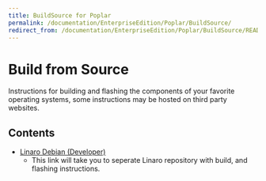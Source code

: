 ```yaml
---
title: BuildSource for Poplar
permalink: /documentation/EnterpriseEdition/Poplar/BuildSource/
redirect_from: /documentation/EnterpriseEdition/Poplar/BuildSource/README.md/
---
```

# Build from Source

Instructions for building and flashing the components of your favorite operating systems, some instructions may be hosted on third party websites.

## Contents

- [Linaro Debian (Developer)](https://github.com/96boards-poplar/Documentation/blob/master/build_instructions.md)
   - This link will take you to seperate Linaro repository with build, and flashing instructions.
